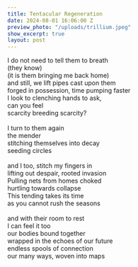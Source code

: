 ```yaml
---
title: Tentacular Regeneration
date: 2024-08-01 16:06:00 Z
preview_photo: "/uploads/trillium.jpeg"
show_excerpt: true
layout: post
---
```


I do not need to tell them to breath <br>
(they know) <br>
(it is them bringing me back home) <br>
and still, we lift pipes cast upon them <br>
forged in possession, time pumping faster <br>
I look to clenching hands to ask, <br>
can you feel <br>
scarcity breeding scarcity? <br>
<br>
I turn to them again <br>
the mender <br>
stitching themselves into decay <br>
seeding circles <br>
<br>
and I too, stitch my fingers in <br>
lifting out despair, rooted invasion <br>
Pulling nets from homes choked <br>
	hurtling towards collapse <br>
This tending takes its time <br>
	as you cannot rush the seasons <br>
<br>
and with their room to rest <br>
I can feel it too <br>
our bodies bound together <br>
wrapped in the echoes of our future <br>
   endless spools of connection <br>
our many ways,  woven into maps <br>
